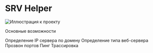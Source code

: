 # SRV Helper

![Иллюстрация к проекту](https://sigmade.github.io/img/1.png)

Основные возможности

Определение IP сервера по домену
Определение типа веб-сервера
Прозвон портов
Пинг
Трассировка
